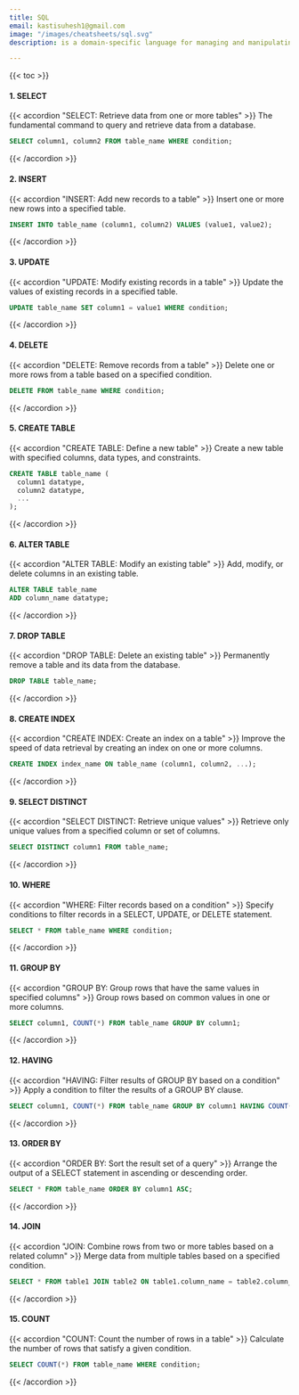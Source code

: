 ```yaml
---
title: SQL
email: kastisuhesh1@gmail.com
image: "/images/cheatsheets/sql.svg"
description: is a domain-specific language for managing and manipulating relational databases.

---
```

{{< toc >}}

#### 1. SELECT
   {{< accordion "SELECT: Retrieve data from one or more tables" >}}
   The fundamental command to query and retrieve data from a database.
   <br>
   ```sql
   SELECT column1, column2 FROM table_name WHERE condition;
   ```
   {{< /accordion >}}

#### 2. INSERT
   {{< accordion "INSERT: Add new records to a table" >}}
   Insert one or more new rows into a specified table.
   <br>
   ```sql
   INSERT INTO table_name (column1, column2) VALUES (value1, value2);
   ```
   {{< /accordion >}}

#### 3. UPDATE
   {{< accordion "UPDATE: Modify existing records in a table" >}}
   Update the values of existing records in a specified table.
   <br>
   ```sql
   UPDATE table_name SET column1 = value1 WHERE condition;
   ```
   {{< /accordion >}}

#### 4. DELETE
   {{< accordion "DELETE: Remove records from a table" >}}
   Delete one or more rows from a table based on a specified condition.
   <br>
   ```sql
   DELETE FROM table_name WHERE condition;
   ```
   {{< /accordion >}}

#### 5. CREATE TABLE
   {{< accordion "CREATE TABLE: Define a new table" >}}
   Create a new table with specified columns, data types, and constraints.
   <br>
   ```sql
   CREATE TABLE table_name (
     column1 datatype,
     column2 datatype,
     ...
   );
   ```
   {{< /accordion >}}

#### 6. ALTER TABLE
   {{< accordion "ALTER TABLE: Modify an existing table" >}}
   Add, modify, or delete columns in an existing table.
   <br>
   ```sql
   ALTER TABLE table_name
   ADD column_name datatype;
   ```
   {{< /accordion >}}

#### 7. DROP TABLE
   {{< accordion "DROP TABLE: Delete an existing table" >}}
   Permanently remove a table and its data from the database.
   <br>
   ```sql
   DROP TABLE table_name;
   ```
   {{< /accordion >}}

#### 8. CREATE INDEX
   {{< accordion "CREATE INDEX: Create an index on a table" >}}
   Improve the speed of data retrieval by creating an index on one or more columns.
   <br>
   ```sql
   CREATE INDEX index_name ON table_name (column1, column2, ...);
   ```
   {{< /accordion >}}

#### 9. SELECT DISTINCT
   {{< accordion "SELECT DISTINCT: Retrieve unique values" >}}
   Retrieve only unique values from a specified column or set of columns.
   <br>
   ```sql
   SELECT DISTINCT column1 FROM table_name;
   ```
   {{< /accordion >}}

#### 10. WHERE
   {{< accordion "WHERE: Filter records based on a condition" >}}
   Specify conditions to filter records in a SELECT, UPDATE, or DELETE statement.
   <br>
   ```sql
   SELECT * FROM table_name WHERE condition;
   ```
   {{< /accordion >}}

#### 11. GROUP BY
   {{< accordion "GROUP BY: Group rows that have the same values in specified columns" >}}
   Group rows based on common values in one or more columns.
   <br>
   ```sql
   SELECT column1, COUNT(*) FROM table_name GROUP BY column1;
   ```
   {{< /accordion >}}

#### 12. HAVING
   {{< accordion "HAVING: Filter results of GROUP BY based on a condition" >}}
   Apply a condition to filter the results of a GROUP BY clause.
   <br>
   ```sql
   SELECT column1, COUNT(*) FROM table_name GROUP BY column1 HAVING COUNT(*) > 1;
   ```
   {{< /accordion >}}

#### 13. ORDER BY
   {{< accordion "ORDER BY: Sort the result set of a query" >}}
   Arrange the output of a SELECT statement in ascending or descending order.
   <br>
   ```sql
   SELECT * FROM table_name ORDER BY column1 ASC;
   ```
   {{< /accordion >}}

#### 14. JOIN
   {{< accordion "JOIN: Combine rows from two or more tables based on a related column" >}}
   Merge data from multiple tables based on a specified condition.
   <br>
   ```sql
   SELECT * FROM table1 JOIN table2 ON table1.column_name = table2.column_name;
   ```
   {{< /accordion >}}

#### 15. COUNT
   {{< accordion "COUNT: Count the number of rows in a table" >}}
   Calculate the number of rows that satisfy a given condition.
   <br>
   ```sql
   SELECT COUNT(*) FROM table_name WHERE condition;
   ```
   {{< /accordion >}}
